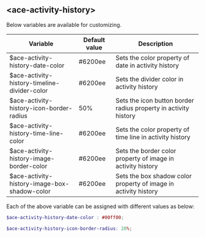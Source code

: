 ## <ace-activity-history\>
Below variables are available for customizing.

| Variable                                          | Default value          | Description                               |
| --------------------------------------------------|------------------------|-------------------------------------------|
| $ace-activity-history-date-color                  | #6200ee                | Sets the color property of date in activity history|
| $ace-activity-history-timeline-divider-color      | #6200ee                | Sets the divider color in activity history|
| $ace-activity-history-icon-border-radius          | 50%                    | Sets the icon button border radius property in activity history|
| $ace-activity-history-time-line-color             | #6200ee                | Sets the color property of time line in activity history|
| $ace-activity-history-image-border-color          | #6200ee                | Sets the border color property of image in activity history|
| $ace-activity-history-image-box-shadow-color      | #6200ee                | Sets the box shadow color property of image in activity history|

Each of the above variable can be assigned with different values as below:
```scss
$ace-activity-history-date-color : #00ff00;

$ace-activity-history-icon-border-radius: 20%;
```
